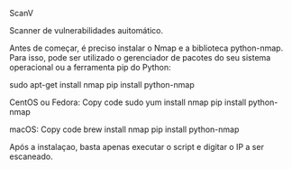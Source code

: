 ScanV

Scanner de vulnerabilidades auitomático.

Antes de começar, é preciso instalar o Nmap e a biblioteca python-nmap. Para isso, pode ser utilizado o gerenciador de pacotes do seu sistema operacional ou a ferramenta pip do Python:

sudo apt-get install nmap
pip install python-nmap


CentOS ou Fedora:
Copy code
sudo yum install nmap
pip install python-nmap


macOS:
Copy code
brew install nmap
pip install python-nmap

Após a instalaçao, basta apenas executar o script e digitar o IP a ser escaneado.
